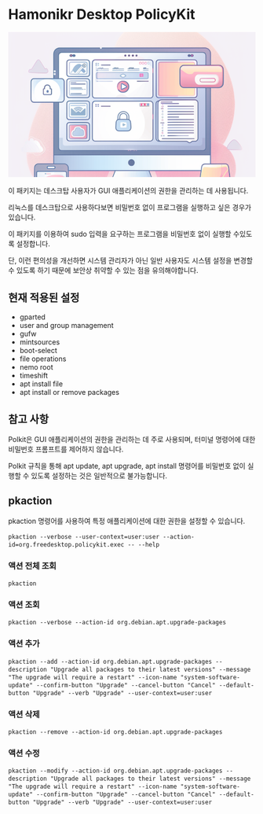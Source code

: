 # Hamonikr Desktop PolicyKit

![app](./app.png)

이 패키지는 데스크탑 사용자가 GUI 애플리케이션의 권한을 관리하는 데 사용됩니다.

리눅스를 데스크탑으로 사용하다보면 비밀번호 없이 프로그램을 실행하고 싶은 경우가 있습니다.

이 패키지를 이용하여 sudo 입력을 요구하는 프로그램을 비밀번호 없이 실행할 수있도록 설정합니다.

단, 이런 편의성을 개선하면 시스템 관리자가 아닌 일반 사용자도 시스템 설정을 변경할 수 있도록 하기 때문에 보안상 취약할 수 있는 점을 유의해야합니다.


## 현재 적용된 설정

- gparted
- user and group management
- gufw
- mintsources
- boot-select
- file operations
- nemo root
- timeshift
- apt install file
- apt install or remove packages


## 참고 사항

Polkit은 GUI 애플리케이션의 권한을 관리하는 데 주로 사용되며, 터미널 명령어에
대한 비밀번호 프롬프트를 제어하지 않습니다.

Polkit 규칙을 통해 apt update, apt upgrade, apt install 명령어를 비밀번호 없이 실행할 수 있도록 설정하는 것은 일반적으로 불가능합니다. 

## pkaction

pkaction 명령어를 사용하여 특정 애플리케이션에 대한 권한을 설정할 수 있습니다.

```
pkaction --verbose --user-context=user:user --action-id=org.freedesktop.policykit.exec -- --help
```

### 액션 전체 조회

```
pkaction
```

### 액션 조회

```
pkaction --verbose --action-id org.debian.apt.upgrade-packages
```

### 액션 추가

```
pkaction --add --action-id org.debian.apt.upgrade-packages --description "Upgrade all packages to their latest versions" --message "The upgrade will require a restart" --icon-name "system-software-update" --confirm-button "Upgrade" --cancel-button "Cancel" --default-button "Upgrade" --verb "Upgrade" --user-context=user:user
```

### 액션 삭제

```
pkaction --remove --action-id org.debian.apt.upgrade-packages
```

### 액션 수정

```
pkaction --modify --action-id org.debian.apt.upgrade-packages --description "Upgrade all packages to their latest versions" --message "The upgrade will require a restart" --icon-name "system-software-update" --confirm-button "Upgrade" --cancel-button "Cancel" --default-button "Upgrade" --verb "Upgrade" --user-context=user:user
``` 